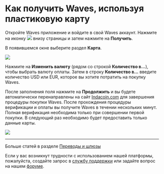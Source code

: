 # Как получить Waves, используя пластиковую карту

Откройте Waves приложение и войдите в свой Waves аккаунт.
Нажмите на иконку ![](/waves-client/mobile-apps/_assets/waves_transfers_ios_01.png) внизу страницы и затем нажмите на **Получить**.

В появившемся окне выберите раздел **Карта**.

![](/waves-client/mobile-apps/_assets/buying_waves_using_card_01.png)

Нажмите на **Изменить валюту** (рядом со строкой **Количество в...**), чтобы выбрать валюту оплаты.
Затем в строку **Количество в...** введите количество USD или EUR, которое вы хотите потратить на покупку Waves.

После заполнения поля нажмите на **Продолжить** и вы будете автоматически перенаправлены на сайт [Indacoin.com](https://indacoin.com/) для завершения процедуры покупки Waves.
После прохождения процедуры верификации и оплаты вы получите Waves в течении нескольких минут. Полная верификация необходима только при совершении первой покупки.
В следующий раз необходимо будет предоставить только данные карты.

![](/waves-client/mobile-apps/_assets/buying_waves_using_card_02.png)

___

Больше статей в разделе [Переводы и шлюзы](/waves-client/mobile-apps/iOS/wallet-management.md)

Если у вас возникнут трудности с использованием нашей платформы, пожалуйста, создайте запрос в [службу поддержки](https://support.wavesplatform.com/) или задайте вопрос на нашем [форуме](https://forum.wavesplatform.com/).
